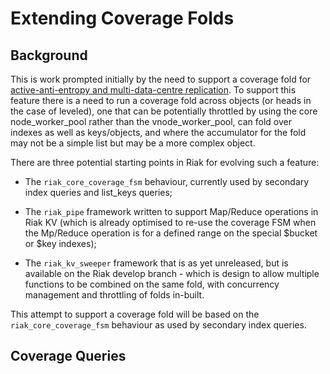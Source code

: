 # Extending Coverage Folds

## Background

This is work prompted initially by the need to support a coverage fold for [active-anti-entropy and multi-data-centre replication](https://github.com/martinsumner/leveled/blob/master/docs/ANTI_ENTROPY.md).  To support this feature there is a need to run a coverage fold across objects (or heads in the case of leveled), one that can be potentially throttled by using the core node_worker_pool rather than the vnode_worker_pool, can fold over indexes as well as keys/objects, and where the accumulator for the fold may not be a simple list but may be a more complex object.

There are three potential starting points in Riak for evolving such a feature:

- The `riak_core_coverage_fsm` behaviour, currently used by secondary index queries and list_keys queries;

- The `riak_pipe` framework written to support Map/Reduce operations in Riak KV (which is already optimised to re-use the coverage FSM when the Mp/Reduce operation is for a defined range on the special $bucket or $key indexes);

- The `riak_kv_sweeper` framework that is as yet unreleased, but is available on the Riak develop branch - which is design to allow multiple functions to be combined on the same fold, with concurrency management and throttling of folds in-built.

This attempt to support a coverage fold will be based on the `riak_core_coverage_fsm` behaviour as used by secondary index queries.

## Coverage Queries

